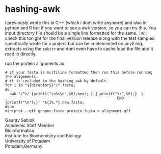 # hashing-awk
i previously wrote this in C++ (which i dont write anymore) and also in python and R but if you want to see a awk version, so you can try this. You input directory file should be a single line formatted for the same. I will check this tonight for the final version release along with the test samples. specifically wrote for a project but can be implemented on anything. extracts using the ```substr``` and dont even have to cache load the file and it read io directly. 

run the protein alignments as
```
# if your fasta is multiline formatted then run this before running the alignments.
# it is included in the hashing_awk by default.
for i in "${directory}"/*.fasta;
do 
  awk '/^>/ {printf("\n%s\n",$0);next; } { printf("%s",$0);}  \
                                                   END {printf("\n");}' "${i%.*}.new.fasta;
done
miniprot --gff genome.fasta protein.fasta > alignment.gff
```
Gaurav Sablok \
Academic Staff Member \
Bioinformatics \
Institute for Biochemistry and Biology \
University of Potsdam \
Potsdam,Germany  
